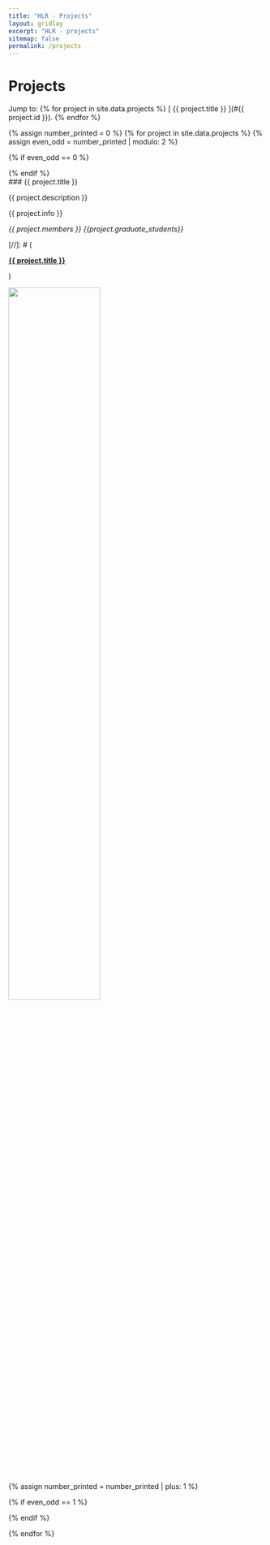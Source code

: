 ```yaml
---
title: "HLR - Projects"
layout: gridlay
excerpt: "HLR - projects"
sitemap: false
permalink: /projects
---
```


# Projects


Jump to: {% for project in site.data.projects %} [ {{ project.title }} ](#{{ project.id }}). {% endfor %}

{% assign number_printed = 0 %}
 {% for project in site.data.projects %}
 {% assign even_odd = number_printed | modulo: 2 %}

{% if even_odd == 0 %}
<div class="row">
{% endif %}

<div class="col-sm-12 clearfix" id="#{{ project.id }}">
<div class="well">
### {{ project.title }} 
<p> {{ project.description }} </p>
<p> {{ project.info }} </p>
<p><em> {{ project.members }} {{project.graduate_students}} </em></p>
[//]: # (<p><strong><a href="{{ project.webpage }}">{{ project.title }}</a></strong></p>)
<p><img src="{{ site.url }}{{ site.baseurl }}/images/picpic/projects/{{ project.image }}" class="img-responsive" width="60%" style="margin:auto"></p>
<p> </p>
</div>
 </div>

 
 {% assign number_printed = number_printed | plus: 1 %}

{% if even_odd == 1 %}
</div>
{% endif %}

{% endfor %}

